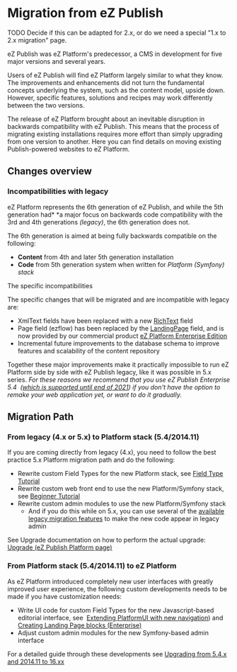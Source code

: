 # Migration from eZ Publish

TODO Decide if this can be adapted for 2.x, or do we need a special "1.x to 2.x migration" page.

eZ Publish was eZ Platform's predecessor, a CMS in development for five major versions and several years.

Users of eZ Publish will find eZ Platform largely similar to what they know. The improvements and enhancements did not turn the fundamental concepts underlying the system, such as the content model, upside down. However, specific features, solutions and recipes may work differently between the two versions.

The release of eZ Platform brought about an inevitable disruption in backwards compatibility with eZ Publish. This means that the process of migrating existing installations requires more effort than simply upgrading from one version to another. Here you can find details on moving existing Publish-powered websites to eZ Platform.

## Changes overview

### Incompatibilities with legacy

eZ Platform represents the 6th generation of eZ Publish, and while the 5th generation had* *a major focus on backwards code compatibility with the 3rd and 4th generations *(legacy)*, the 6th generation does not.

The 6th generation is aimed at being fully backwards compatible on the following:

- **Content** from 4th and later 5th generation installation
- **Code** from 5th generation system when written for *Platform (Symfony) stack*

The specific incompatibilities

The specific changes that will be migrated and are incompatible with legacy are: 

- XmlText fields have been replaced with a new [RichText](../guide/field_type_reference.md#richtext-field-type) field
- Page field (ezflow) has been replaced by the [LandingPage](../guide/field_type_reference.md#landing-page-field-type-enterprise) field, and is now provided by our commercial product [eZ Platform Enterprise Edition](http://ezstudio.com/)
- Incremental future improvements to the database schema to improve features and scalability of the content repository 

Together these major improvements make it practically impossible to run eZ Platform side by side with eZ Publish legacy, like it was possible in 5.x series. *For these reasons we recommend that you use eZ Publish Enterprise 5.4  ([which is supported until end of 2021](https://support.ez.no/Public/Service-Life)) if you don't have the option to remake your web application yet, or want to do it gradually.*

## Migration Path

### From legacy (4.x or 5.x) to Platform stack (5.4/2014.11)

If you are coming directly from legacy (4.x), you need to follow the best practice 5.x Platform migration path and do the following:

- Rewrite custom Field Types for the new Platform stack, see [Field Type Tutorial](../tutorials/field_type/creating_a_tweet_field_type.md)
- Rewrite custom web front end to use the new Platform/Symfony stack, see [Beginner Tutorial](../tutorials/platform_beginner/building_a_bicycle_route_tracker_in_ez_platform.md)
- Rewrite custom admin modules to use the new Platform/Symfony stack
    - And if you do this while on 5.x, you can use several of the [available legacy migration features](https://doc.ez.no/display/EZP/Legacy+code+and+features) to make the new code appear in legacy admin

See Upgrade documentation on how to perform the actual upgrade: [Upgrade (eZ Publish Platform page)](https://doc.ez.no/display/EZP/Upgrade)

### From Platform stack (5.4/2014.11) to eZ Platform

As eZ Platform introduced completely new user interfaces with greatly improved user experience, the following custom developments needs to be made if you have customization needs:

- Write UI code for custom Field Types for the new Javascript-based editorial interface, see  [Extending PlatformUI with new navigation](../tutorials/extending_platformui/extending_platformui_with_new_navigation.md)) and [Creating Landing Page blocks (Enterprise) ](../cookbook/creating_landing_page_blocks_(enterprise).md)
- Adjust custom admin modules for the new Symfony-based admin interface

For a detailed guide through these developments see [Upgrading from 5.4.x and 2014.11 to 16.xx](migrating_from_ez_publish_platform.md#upgrading-from-54x-and-201411-to-16xx) 
